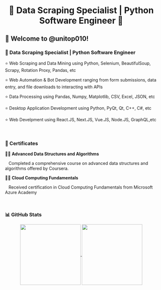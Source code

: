<h1 align="center" title="...and I'm happy to see you here :)">🏅 Data Scraping Specialist | Python Software Engineer 🏅</a></h1>

<h2>🙏 Welcome to @unitop010!</h2>

<h3>📌 Data Scraping Specialist | Python Software Engineer </h3>

⭐ Web Scraping and Data Mining using Python, Selenium, BeautifulSoup, Scrapy, Rotation Proxy, Pandas, etc

⭐ Web Automation & Bot Development ranging from form submissions, data entry, and file downloads to interacting with APIs

⭐ Data Processing using Pandas, Numpy, Matplotlib, CSV, Excel, JSON, etc

⭐ Desktop Application Development using Python, PyQt, Qt, C++, C#, etc

⭐ Web Develpment using React.JS, Next.JS, Vue.JS, Node.JS, GraphQL,etc

<br/>  
<h3>📌 Certificates</h3>

👨‍🎓 <strong>Advanced Data Structures and Algorithms</strong>

&nbsp;&nbsp;&nbsp;Completed a comprehensive course on advanced data structures and algorithms offered by Coursera.

👨‍🎓 <strong>Cloud Computing Fundamentals</strong>

&nbsp;&nbsp;&nbsp;Received certification in Cloud Computing Fundamentals from Microsoft Azure Academy

<br/>  
<h3>📊 GitHub Stats</h3>
<p align="center">
  <a href="https://github.com/OnlyForward0613/github-readme-stats">
    <img height=200 align="center" src="https://github-readme-stats-cg8z.vercel.app/api?username=unitop010&count_private=true&include_all_commits=true&show_icons=true&theme=react&card_width=350" />
  </a>
  <a href="https://github.com/OnlyForward0613/convoychat">
    <img height=200 align="center" src="https://github-readme-stats-cg8z.vercel.app/api/top-langs?username=unitop010&layout=compact&langs_count=8&card_width=350&theme=react" />
  </a>
</p>
